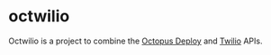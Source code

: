 # octwilio

Octwilio is a project to combine the [Octopus Deploy](https://octopus.com) and [Twilio](https://www.twilio.com/) APIs.
